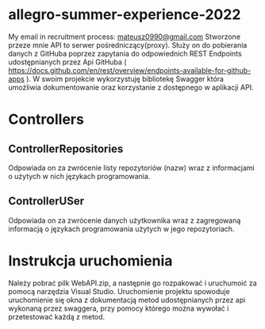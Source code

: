 # allegro-summer-experience-2022
My email in recruitment process: mateusz0990@gmail.com
Stworzone przeze mnie API to serwer pośredniczący(proxy). Służy on do pobierania danych z GitHuba poprzez zapytania do odpowiednich REST Endpoints udostępnianych przez Api GitHuba ( https://docs.github.com/en/rest/overview/endpoints-available-for-github-apps ). W swoim projekcie wykorzystuję bibliotekę Swagger która umożliwia dokumentowanie oraz korzystanie z dostępnego w aplikacji API.

# Controllers

## ControllerRepositories   
Odpowiada on za zwrócenie listy repozytoriów (nazw) wraz z informacjami o użytych w nich językach programowania.

## ControllerUSer  
Odpowiada on za zwrócenie danych użytkownika wraz z zagregowaną informacją o językach programowania użytych w jego repozytoriach.

# Instrukcja uruchomienia
Należy pobrać pilk WebAPI.zip, a następnie go rozpakować i uruchumoić za pomocą narzędzia Visual Studio. Uruchomienie projektu spowoduje uruchomienie się okna z 
dokumentacją metod udostępnianych przez api wykonaną przez swaggera, przy pomocy którego można wywołać i przetestować każdą z metod.
